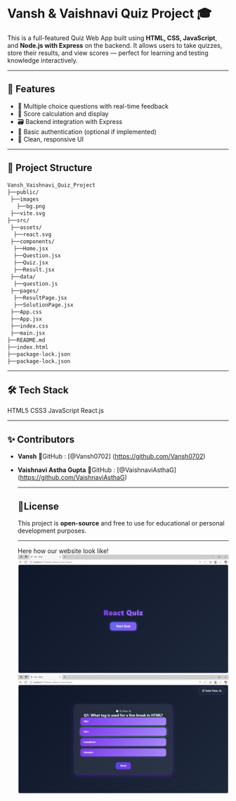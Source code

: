 # Vansh & Vaishnavi Quiz Project 🎓

This is a full-featured Quiz Web App built using **HTML, CSS, JavaScript**, and **Node.js with Express** on the backend. It allows users to take quizzes, store their results, and view scores — perfect for learning and testing knowledge interactively.



---

## 🚀 Features

- 🎯 Multiple choice questions with real-time feedback
- 🧠 Score calculation and display
- 🗃️ Backend integration with Express
- 🔐 Basic authentication (optional if implemented)
- 🧾 Clean, responsive UI

---

## 📁 Project Structure

```
Vansh_Vaishnavi_Quiz_Project
├──public/
 ├──images
   ├──bg.png
 ├──vite.svg
├──src/
 ├──assets/
  ├──react.svg
 ├──components/
  ├──Home.jsx
  ├──Question.jsx
  ├──Quiz.jsx
  ├──Result.jsx
 ├──data/
  ├──question.js
 ├──pages/
  ├──ResultPage.jsx
  ├──SolutionPage.jsx
 ├──App.css
 ├──App.jsx
 ├──index.css
 ├──main.jsx
├──README.md
├──index.html
├──package-lock.json
├──package-lock.json
```

---
## 🛠️ Tech Stack
HTML5
CSS3
JavaScript
React.js

---

## ✨ Contributors
* **Vansh**
   🔗GitHub :
  [@Vansh0702] (https://github.com/Vansh0702)
* **Vaishnavi Astha Gupta**
  🔗GitHub :
  [@VaishnaviAsthaG] (https://github.com/VaishnaviAsthaG)

  ---

  ## 📜License
  This project is **open-source** and free to use for educational or personal development purposes.

  ---

  Here how our website look like!
  ![output1](/public/images/output1.png)
  ![output2](/public/images/output2.png)



